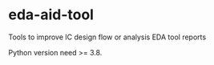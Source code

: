 # eda-aid-tool
Tools to improve IC design flow or analysis EDA tool reports

Python version need >= 3.8.
